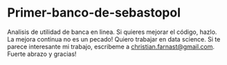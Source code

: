 # Primer-banco-de-sebastopol
Analisis de utilidad de banca en linea.
Si quieres mejorar el código, hazlo. La mejora continua no es un pecado! Quiero trabajar en data science. 
Si te parece interesante mi trabajo, escribeme a christian.farnast@gmail.com. Fuerte abrazo y gracias!
